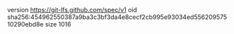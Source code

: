 version https://git-lfs.github.com/spec/v1
oid sha256:454962550387a9ba3c3bf3da4e8cecf2cb995e93034ed55620957510290ebd8e
size 1016
